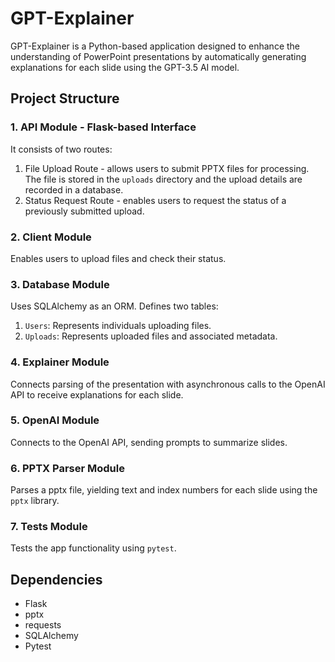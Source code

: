 # GPT-Explainer

GPT-Explainer is a Python-based application designed to enhance the understanding of PowerPoint presentations by automatically generating explanations for each slide using the GPT-3.5 AI model. 

## Project Structure

### 1. API Module - Flask-based Interface
It consists of two routes: 
1. File Upload Route - allows users to submit PPTX files for processing. The file is stored in the `uploads` directory and the upload details are recorded in a database.
2. Status Request Route - enables users to request the status of a previously submitted upload.

### 2. Client Module
Enables users to upload files and check their status.

### 3. Database Module

Uses SQLAlchemy as an ORM. Defines two tables:
1. `Users`: Represents individuals uploading files.
2. `Uploads`: Represents uploaded files and associated metadata.

### 4. Explainer Module
Connects parsing of the presentation with asynchronous calls to the OpenAI API to receive explanations for each slide.

### 5. OpenAI Module
Connects to the OpenAI API, sending prompts to summarize slides.

### 6. PPTX Parser Module
Parses a pptx file, yielding text and index numbers for each slide using the `pptx` library.

### 7. Tests Module
Tests the app functionality using `pytest`.

## Dependencies
* Flask
* pptx
* requests
* SQLAlchemy
* Pytest  
